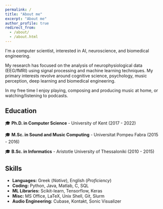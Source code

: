 ```yaml
---
permalink: /
title: "About me"
excerpt: "About me"
author_profile: true
redirect_from: 
  - /about/
  - /about.html
---
```

I'm a computer scientist, interested in AI, neuroscience, and biomedical engineering.

My research has focused on the analysis of neurophysiological data (EEG/fMRI) using signal processing and machine learning techniques. My primary interests revolve around cognitive science, psychology, music perception, deep learning and biomedical engineering.

In my free time I enjoy playing, composing and producing music at home, or watching/listening to podcasts.

## Education

🎓 **Ph.D. in Computer Science** - University of Kent (2017 - 2022)

🎓 **M.Sc. in Sound and Music Computing** - Universitat Pompeu Fabra (2015 - 2016)

🎓 **B.Sc. in Informatics** - Aristotle University of Thessaloniki (2010 - 2015)

## Skills

- **Languages:** Greek (*Native*), English (*Proficiency*)
- **Coding:** Python, Java, Matlab, C, SQL
- **ML Libraries:** Scikit-learn, Tensorflow, Keras
- **Misc:** MS Office, LaTeX, Unix Shell, Git, Slurm
- **Audio Engineering:** Cubase, Kontakt, Sonic Visualizer

